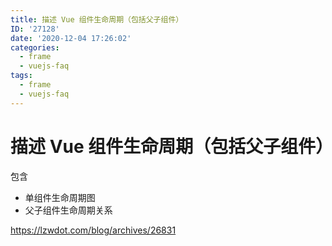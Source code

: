 ```yaml
---
title: 描述 Vue 组件生命周期（包括父子组件）
ID: '27128'
date: '2020-12-04 17:26:02'
categories:
  - frame
  - vuejs-faq
tags:
  - frame
  - vuejs-faq
---
```


# 描述 Vue 组件生命周期（包括父子组件）

包含

- 单组件生命周期图
- 父子组件生命周期关系

https://lzwdot.com/blog/archives/26831
 
 
 
 
 
 
 
 
 
 
 
 
 
 
 
 
 
 
 
 
 
 
 
 
 
